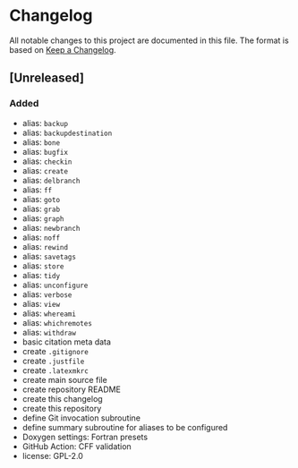 <!---------------------- GNU General Public License 2.0 ------------------------
--                                                                            --
-- Copyright (C) 2022 Kevin Matthes                                           --
--                                                                            --
-- This program is free software; you can redistribute it and/or modify       --
-- it under the terms of the GNU General Public License as published by       --
-- the Free Software Foundation; either version 2 of the License, or          --
-- (at your option) any later version.                                        --
--                                                                            --
-- This program is distributed in the hope that it will be useful,            --
-- but WITHOUT ANY WARRANTY; without even the implied warranty of             --
-- MERCHANTABILITY or FITNESS FOR A PARTICULAR PURPOSE.  See the              --
-- GNU General Public License for more details.                               --
--                                                                            --
-- You should have received a copy of the GNU General Public License along    --
-- with this program; if not, write to the Free Software Foundation, Inc.,    --
-- 51 Franklin Street, Fifth Floor, Boston, MA 02110-1301 USA.                --
--                                                                            --
------------------------------------------------------------------------------->

<!------------------------------------------------------------------------------
--
--  AUTHOR      Kevin Matthes
--  BRIEF       The development history of this project.
--  COPYRIGHT   (C) 2022 Kevin Matthes.
--              This file is licensed GPL 2 as of June 1991.
--  DATE        2022
--  FILE        CHANGELOG.md
--  NOTE        See `LICENSE' for full license.
--              See `README.md' for project details.
--
------------------------------------------------------------------------------->

# Changelog

All notable changes to this project are documented in this file.  The format is
based on [Keep a Changelog](https://keepachangelog.com/en/1.0.0/).

## [Unreleased]

### Added

* alias:  `backup`
* alias:  `backupdestination`
* alias:  `bone`
* alias:  `bugfix`
* alias:  `checkin`
* alias:  `create`
* alias:  `delbranch`
* alias:  `ff`
* alias:  `goto`
* alias:  `grab`
* alias:  `graph`
* alias:  `newbranch`
* alias:  `noff`
* alias:  `rewind`
* alias:  `savetags`
* alias:  `store`
* alias:  `tidy`
* alias:  `unconfigure`
* alias:  `verbose`
* alias:  `view`
* alias:  `whereami`
* alias:  `whichremotes`
* alias:  `withdraw`
* basic citation meta data
* create `.gitignore`
* create `.justfile`
* create `.latexmkrc`
* create main source file
* create repository README
* create this changelog
* create this repository
* define Git invocation subroutine
* define summary subroutine for aliases to be configured
* Doxygen settings:  Fortran presets
* GitHub Action:  CFF validation
* license:  GPL-2.0

<!----------------------------------------------------------------------------->
